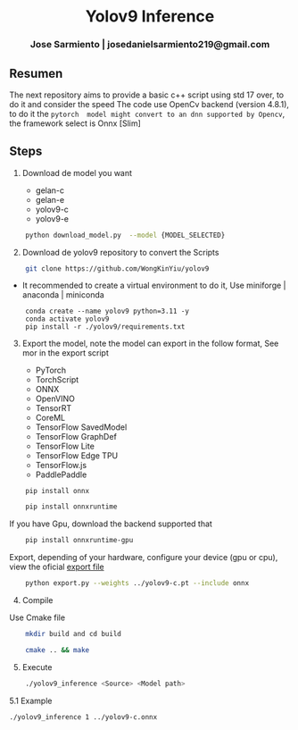 <h1 align="center">Yolov9 Inference</h1>


<h3 align="center"> Jose Sarmiento | josedanielsarmiento219@gmail.com</h3>


## Resumen


The next repository aims to provide a basic c++ script using std 17 over, to do it and consider the speed The code use OpenCv backend (version 4.8.1), to do it the `pytorch  model might convert to an dnn supported by Opencv`, the framework select is Onnx [Slim]


## Steps


1. Download de model you want 

    - gelan-c
    - gelan-e
    - yolov9-c
    - yolov9-e


```bash
    python download_model.py  --model {MODEL_SELECTED}
```

2. Download de yolov9 repository to convert the Scripts

```bash
    git clone https://github.com/WongKinYiu/yolov9
```

- It recommended to create a virtual environment to do it, Use miniforge | anaconda | miniconda

```
    conda create --name yolov9 python=3.11 -y
    conda activate yolov9
    pip install -r ./yolov9/requirements.txt
```

3. Export the model, note the model can export in the follow format, See mor in the export script

    - PyTorch
    - TorchScript
    - ONNX
    - OpenVINO
    - TensorRT
    - CoreML
    - TensorFlow SavedModel
    - TensorFlow GraphDef
    - TensorFlow Lite
    - TensorFlow Edge TPU
    - TensorFlow.js
    - PaddlePaddle

```
    pip install onnx
```

```bash
    pip install onnxruntime
```

If you have Gpu, download the backend supported that

```bash
    pip install onnxruntime-gpu
```

Export, depending of your hardware, configure your device (gpu or cpu), view the oficial [export file](https://github.com/WongKinYiu/yolov9/blob/main/export.py)


```bash
    python export.py --weights ../yolov9-c.pt --include onnx 
```


4. Compile

Use Cmake file

```bash
    mkdir build and cd build
```

```bash
    cmake .. && make
```

5. Execute
```bash
    ./yolov9_inference <Source> <Model path>
```

5.1 Example 

```bash
./yolov9_inference 1 ../yolov9-c.onnx  
```

